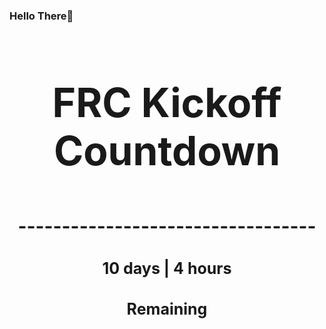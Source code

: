 ### Hello There👋

<!---START-TIMER--->
<h3 align='center' style='font-size: 64px;'>FRC Kickoff Countdown</h3>
<h3 align='center' style='font-size: 30px;'>----------------------------------</h3>
<h3 align='center' style='font-size: 25px;'>10 days | 4 hours</h3>
<h3 align='center' style='font-size: 25px;'>Remaining</h3>
<!---END-TIMER--->
